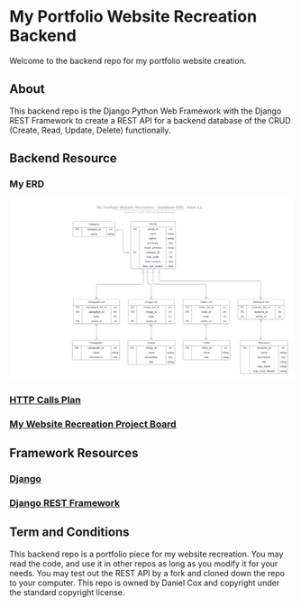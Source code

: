# My Portfolio Website Recreation Backend

Welcome to the backend repo for my portfolio website creation.

## About
This backend repo is the Django Python Web Framework with the Django REST Framework to create a REST API for a backend database of the CRUD (Create, Read, Update, Delete) functionally.

## Backend Resource  
### My ERD
![My ERD Mark 3](Plans\ERD\MyPortfolioWebsiteRecreationDatabaseERDMark3.1.png)

### [HTTP Calls Plan](Plans/backendPlanMark4.0.txt)

### [My Website Recreation Project Board](https://github.com/users/DangerousDaniel/projects/3)

## Framework Resources
### [Django](https://www.djangoproject.com/) 
### [Django REST Framework](https://www.django-rest-framework.org/)

## Term and Conditions
This backend repo is a portfolio piece for my website recreation. You may read the code, and use it in other repos as long as you modify it for your needs. You may test out the REST API by a fork and cloned down the repo to your computer. This repo is owned by Daniel Cox and copyright under the standard copyright license.

